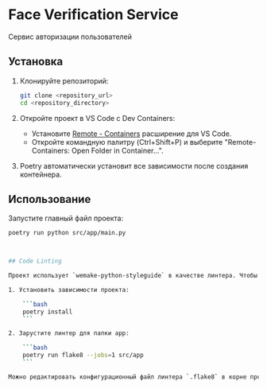 # Face Verification Service

Сервис авторизации пользователей

## Установка

1. Клонируйте репозиторий:
    ```sh
    git clone <repository_url>
    cd <repository_directory>
    ```

2. Откройте проект в VS Code с Dev Containers:
    - Установите [Remote - Containers](https://marketplace.visualstudio.com/items?itemName=ms-vscode-remote.remote-containers) расширение для VS Code.
    - Откройте командную палитру (Ctrl+Shift+P) и выберите "Remote-Containers: Open Folder in Container...".

3. Poetry автоматически установит все зависимости после создания контейнера.

## Использование

Запустите главный файл проекта:
```sh
poetry run python src/app/main.py



## Code Linting

Проект использует `wemake-python-styleguide` в качестве линтера. Чтобы запустить линтер, следуйте следующим шагам:

1. Установить зависимости проекта:

    ```bash
    poetry install
    ```

2. Зарустите линтер для папки app:

    ```bash
    poetry run flake8 --jobs=1 src/app
    ```

Можно редактировать конфигурационный файл линтера `.flake8` в корне проекта.
